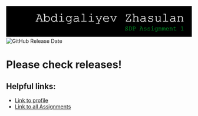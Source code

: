 <img src="github-header-image.png">
<img alt="GitHub Release Date" src="https://img.shields.io/github/release-date/zhsln/SDP_Assignment1">
<h1>Please check releases!</h1>
<h2>Helpful links:</h2>
<ul>
<li><a href="https://github.com/zhsln">Link to profile</a></li>
<li><a href="">Link to all Assignments</a></li>
</ul>
